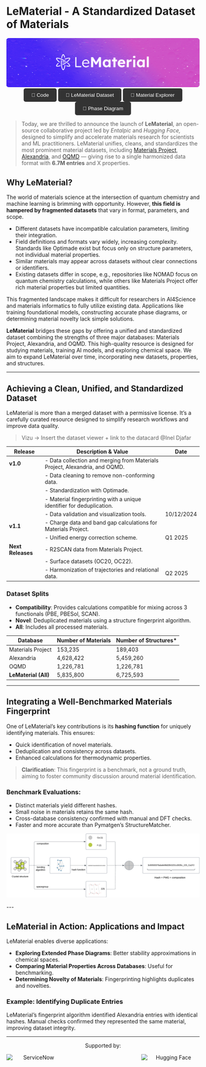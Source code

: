 # LeMaterial - A Standardized Dataset of Materials

<p align="center">
  <img src="images/BANNER LEMATERIAL v2.png" alt="LeMaterial"><br/>

<a href="https://github.com/example" style="text-decoration: none;">
  <button style="background-color: #333; color: white; border: none; padding: 10px 20px; border-radius: 5px; cursor: pointer;">
    🐙 Code
  </button>
</a>
<a href="https://huggingface.co/datasets/LeMaterial/leDataset" style="text-decoration: none;">
  <button style="background-color: #333; color: white; border: none; padding: 10px 20px; border-radius: 5px; cursor: pointer;">
    🤗 LeMaterial Dataset
  </button>
</a>
<a href="https://huggingface.co/spaces/LeMaterial/materials_explorer" style="text-decoration: none;">
  <button style="background-color: #333; color: white; border: none; padding: 10px 20px; border-radius: 5px; cursor: pointer;">
    🤗 Material Explorer
  </button>
</a>
<a href="https://huggingface.co/spaces/LeMaterial/phase_diagram" style="text-decoration: none;">
  <button style="background-color: #333; color: white; border: none; padding: 10px 20px; border-radius: 5px; cursor: pointer;">
    🤗 Phase Diagram
  </button>
</a>
</p>


<p align="center">
</p>


> Today, we are thrilled to announce the launch of **LeMaterial**, an open-source collaborative project led by *Entalpic* and *Hugging Face,* designed to simplify and accelerate materials research for scientists and ML practitioners. LeMaterial unifies, cleans, and standardizes the most prominent material datasets, including [Materials Project](https://next-gen.materialsproject.org/), [Alexandria](https://alexandria.icams.rub.de/), and [OQMD](https://oqmd.org/) — giving rise to a single harmonized data format with **6.7M entries** and X properties.


## Why LeMaterial?

The world of materials science at the intersection of quantum chemistry and machine learning is brimming with opportunity. However, **this field is hampered by fragmented datasets** that vary in format, parameters, and scope.

- Different datasets have incompatible calculation parameters, limiting their integration.
- Field definitions and formats vary widely, increasing complexity. Standards like Optimade exist but focus only on structure parameters, not individual material properties.
- Similar materials may appear across datasets without clear connections or identifiers.
- Existing datasets differ in scope, e.g., repositories like NOMAD focus on quantum chemistry calculations, while others like Materials Project offer rich material properties but limited quantities.

This fragmented landscape makes it difficult for researchers in AI4Science and materials informatics to fully utilize existing data. Applications like training foundational models, constructing accurate phase diagrams, or determining material novelty lack simple solutions.

**LeMaterial** bridges these gaps by offering a unified and standardized dataset combining the strengths of three major databases: Materials Project, Alexandria, and OQMD. This high-quality resource is designed for studying materials, training AI models, and exploring chemical space. We aim to expand LeMaterial over time, incorporating new datasets, properties, and structures.

---

## Achieving a Clean, Unified, and Standardized Dataset

LeMaterial is more than a merged dataset with a permissive license. It’s a carefully curated resource designed to simplify research workflows and improve data quality.

> Vizu → Insert the dataset viewer + link to the datacard @Inel Djafar  

| **Release**     | **Description & Value**                                                                                                                         | **Date**    |
|------------------|-------------------------------------------------------------------------------------------------------------------------------------------------|-------------|
| **v1.0**        | - Data collection and merging from Materials Project, Alexandria, and OQMD.                                                                      |
|                  | - Data cleaning to remove non-conforming data.                                                                                                  |
|                  | - Standardization with Optimade.                                                                                                               |
|                  | - Material fingerprinting with a unique identifier for deduplication.                                                                          |
|                  | - Data validation and visualization tools.                                                                                                     | 10/12/2024  |
| **v1.1**        | - Charge data and band gap calculations for Materials Project.                                                                                  |
|                  | - Unified energy correction scheme.                                                                                                            | Q1 2025     |
| **Next Releases**| - R2SCAN data from Materials Project.                                                                                                          |
|                  | - Surface datasets (OC20, OC22).                                                                                                               |
|                  | - Harmonization of trajectories and relational data.                                                                                           | Q2 2025     |

### Dataset Splits

- **Compatibility**: Provides calculations compatible for mixing across 3 functionals (PBE, PBESol, SCAN).
- **Novel**: Deduplicated materials using a structure fingerprint algorithm.
- **All**: Includes all processed materials.

| **Database** | **Number of Materials** | **Number of Structures*** |
| --- | --- | --- |
| Materials Project | 153,235 | 189,403 |
| Alexandria | 4,628,422 | 5,459,260 |
| OQMD | 1,226,781 | 1,226,781 |
| **LeMaterial (All)** | 5,835,800 | 6,725,593 |

---

## Integrating a Well-Benchmarked Materials Fingerprint

One of LeMaterial’s key contributions is its **hashing function** for uniquely identifying materials. This ensures:

- Quick identification of novel materials.
- Deduplication and consistency across datasets.
- Enhanced calculations for thermodynamic properties.

> **Clarification**: This fingerprint is a benchmark, not a ground truth, aiming to foster community discussion around material identification.

### Benchmark Evaluations:

- Distinct materials yield different hashes.
- Small noise in materials retains the same hash.
- Cross-database consistency confirmed with manual and DFT checks.
- Faster and more accurate than Pymatgen’s StructureMatcher.

<p align="center">
  <img src="images/Platform Team Charts - Hash Function (2).png" alt="LeMaterial"><br/>
</p>
---

## LeMaterial in Action: Applications and Impact

LeMaterial enables diverse applications:

- **Exploring Extended Phase Diagrams**: Better stability approximations in chemical spaces.
- **Comparing Material Properties Across Databases**: Useful for benchmarking.
- **Determining Novelty of Materials**: Fingerprinting highlights duplicates and novelties.

### Example: Identifying Duplicate Entries

LeMaterial’s fingerprint algorithm identified Alexandria entries with identical hashes. Manual checks confirmed they represented the same material, improving dataset integrity.

---

<div style="text-align: center;">
  <p>Supported by:</p>
  <div style="display: flex; justify-content: center; gap: 200px; align-items: center;">
    <img src="https://mila.quebec/sites/default/files/styles/fixed_width_480/public/startup/10712/logo-purple.png.webp?itok=q_EnRbVf" alt="ServiceNow" width="200">
    <img src="https://www.bigcode-project.org/hf_logo.jpg" alt="Hugging Face" width="200">
  </div>
</div>
